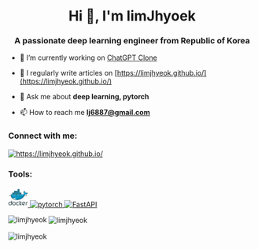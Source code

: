 <h1 align="center">Hi 👋, I'm limJhyoek</h1>
<h3 align="center">A passionate deep learning engineer from Republic of Korea</h3>

- 🔭 I’m currently working on [ChatGPT Clone](https://github.com/limJhyeok/ChatGPT-Clone)

- 📝 I regularly write articles on [https://limjhyeok.github.io/](https://limjhyeok.github.io/)

- 💬 Ask me about **deep learning, pytorch**

- 📫 How to reach me **lj6887@gmail.com**

<h3 align="left">Connect with me:</h3>
<p align="left">
<a href="/https://limjhyeok.github.io/" target="blank"><img align="center" src="https://raw.githubusercontent.com/rahuldkjain/github-profile-readme-generator/master/src/images/icons/Social/rss.svg" alt="https://limjhyeok.github.io/" height="30" width="40" /></a>
</p>

<h3 align="left">Tools:</h3>
<p align="left"> 
  <a href="https://www.docker.com/" target="_blank" rel="noreferrer"> 
    <img src="https://raw.githubusercontent.com/devicons/devicon/master/icons/docker/docker-original-wordmark.svg" alt="docker" width="40" height="40"/> 
  </a> 
  <a href="https://pytorch.org/" target="_blank" rel="noreferrer">
    <img src="https://www.vectorlogo.zone/logos/pytorch/pytorch-icon.svg" alt="pytorch" width="40" height="40"/> 
  </a> 
  <a href="https://fastapi.tiangolo.com">
    <img src="https://fastapi.tiangolo.com/img/logo-margin/logo-teal.png" alt="FastAPI" width = "40" height="40"/>
  </a>
</p>

<p><img align="left" src="https://github-readme-stats.vercel.app/api/top-langs?username=limjhyeok&show_icons=true&locale=en&layout=compact" alt="limjhyeok" /></p>

<p>&nbsp;<img align="center" src="https://github-readme-stats.vercel.app/api?username=limjhyeok&show_icons=true&locale=en" alt="limjhyeok" /></p>

<p><img align="center" src="https://github-readme-streak-stats.herokuapp.com/?user=limjhyeok&" alt="limjhyeok" /></p>

